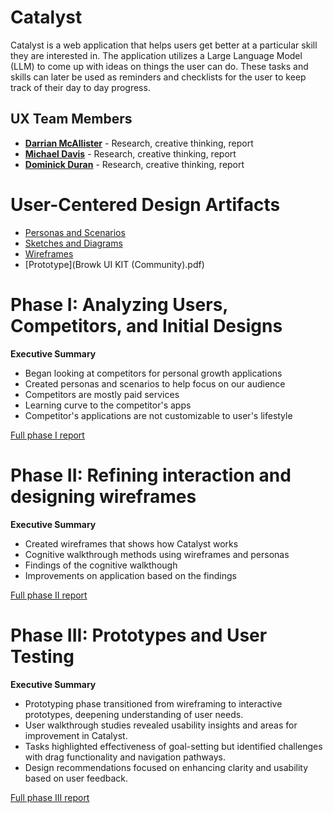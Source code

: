 # Catalyst

Catalyst is a web application that helps users get better at a particular skill they are interested in. The application utilizes a Large Language Model (LLM) to come up with ideas on things the user can do. These tasks and skills can later be used as reminders and checklists for the user to keep track of their day to day progress.

## UX Team Members

* **[Darrian McAllister](https://github.com/ChicoState/ux-personal-portfolio-DarrianMC)** - Research, creative thinking, report
* **[Michael Davis](https://github.com/ChicoState/ux-personal-portfolio-MikeD76)** - Research, creative thinking, report
* **[Dominick Duran](https://github.com/ChicoState/ux-personal-portfolio-daduran1968)** - Research, creative thinking, report

# User-Centered Design Artifacts

* [Personas and Scenarios](personas/)
* [Sketches and Diagrams](sketches/)
* [Wireframes](wireframes/)
* [Prototype](Browk UI KIT (Community).pdf)

# Phase I: Analyzing Users, Competitors, and Initial Designs

**Executive Summary**

* Began looking at competitors for personal growth applications
* Created personas and scenarios to help focus on our audience
* Competitors are mostly paid services
* Learning curve to the competitor's apps
* Competitor's applications are not customizable to user's lifestyle

[Full phase I report](phaseI/)

# Phase II: Refining interaction and designing wireframes

**Executive Summary**

* Created wireframes that shows how Catalyst works
* Cognitive walkthrough methods using wireframes and personas
* Findings of the cognitive walkthough
* Improvements on application based on the findings

[Full phase II report](phaseII/)

# Phase III: Prototypes and User Testing

**Executive Summary**

* Prototyping phase transitioned from wireframing to interactive prototypes, deepening understanding of user needs.
* User walkthrough studies revealed usability insights and areas for improvement in Catalyst.
* Tasks highlighted effectiveness of goal-setting but identified challenges with drag functionality and navigation pathways.
* Design recommendations focused on enhancing clarity and usability based on user feedback.

[Full phase III report](phaseIII/)
